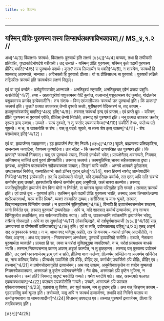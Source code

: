 ```yaml
---
title: ०२ टिप्पन्यः

---
```


[^4/2]: E2: pūrvaprakṛtaṃ

____________________________________________


## यस्मिन् प्रीतिः पुरुषस्य तस्य लिप्सार्थलक्षणाविभक्तवात् // MS_४,१.२ //

अथ[^4/3] किंलक्षणः क्रत्वर्थः, किंलक्षणः पुरुषार्थ इति लक्षणं [४३६][^4/4] वाच्यम्, तथा हि लघीयसी प्रतिपत्तिः, पृष्टाकोटेनोपदेशे गरीयसी। तद् उच्यते - यस्मिन् प्रीतिः पुरुषस्य, यस्मिन् कृते पदार्थे पुरुषस्य प्रीतिर् भवति[^4/5] स पुरुषार्थः पदार्थः। कुतः? तस्य लिप्सार्थेन च भवति[^4/6], न शास्त्रेण, क्रत्वर्थो हि शास्त्राद् अवगम्यते, नान्यथा। अविभक्तो हि पुरुषार्थः प्रीत्या। यो यः प्रीतिसाधनः स पुरुषार्थः। पुरुषार्थे लक्षिते तद्विपरीतः क्रत्वर्थ इति क्रत्वर्थस्य लक्षणं सिद्धम्।

एवं वा सूत्रं वर्ण्यते - दर्शपूर्णमासयोर् आम्नायते - अनतिदृश्यं स्तृणाति, अनतिदृश्यम् एवैनं प्रजया पशुभिः करोतीति[^4/7], तथा - आहार्यपुरीषां पशुकामस्य वेदिं कुर्यात्, वत्सजानुं पशुकामस्य वेदं कुर्यात्, गोदोहनेन पशुकामस्य प्रणयेद् इत्येवमादीनि। तत्र संशयः - किम् एवंजातीयकाः क्रत्वर्था उत पुरुषार्था इति। किं प्राप्तम्? क्रत्वर्थ इति। कुतः? प्रत्यक्ष उपकारस् तेभ्यो दृश्यते क्रतोः, पुरीषहरणं वेदिस्तरणं च, तद् उक्तम् - द्रव्यगुणसंस्कारेषु बादरिर्[^4/8] इति[^4/9]। तस्मात् क्रत्वर्था इत्य् एवं प्राप्तम्।
एवं प्राप्ते ब्रूमः - यस्मिन् प्रीतिः पुरुषस्य स पुरुषार्थ एवेति, प्रीतिस् तेभ्यो निर्वर्तते, तस्माद् एते पुरुषार्था इति। ननु प्रत्यक्ष उपकारः क्रतोर् दृश्यत इत्य् उक्तम्। उच्यते - सत्यं दृश्यते, न तु क्रतोर् उपकारायैभ्यः[^4/10] संकीर्ति तेभ्यः, फलेभ्य एते श्रूयन्ते। न च, य उपकरोति स शेषः। यस् तु यदर्थः श्रूयते, स तस्य शेष इत्य् उक्तम्[^4/11] - शेषः परार्थत्वाद् इति[^4/12]।

एवं वा, द्रव्यार्जनम् उदाहरणम्। इह द्रव्यार्जनं तैस् तैर् नियमैः [४३७][^4/13] श्रूयते, ब्राह्मणस्य प्रतिग्रहादिना, राजन्यस्य जयादिना, वैश्यस्य कृष्यादिना। तत्र संदेहः - किं क्रत्वर्थो द्रव्यपरिग्रह उत पुरुषार्थ इति। किं प्राप्तम्? क्रत्वर्थो नियमात्। यद्य् एष पुरुषार्थः स्यात्, नियमो ऽनर्थको भवेत्। प्रत्यक्षेणैतद् अवगम्यते, नियमाद् अनियमाच् चार्जितं द्रव्यं पुरुषं प्रीणयतीति। तस्मात् क्रत्वर्थः। कामश्रुतिभिश् चास्य सहैकवाक्यता दृष्टा। इतरथा, अनुमेयेन फलवाक्येन सहैकवाक्यतां यायात्। लिङ्गं चापि भवति - अग्नये क्षामवते पुरोडाशम् अष्टाकपालं निर्वपेत्, यस्याहिताग्नेः सतो ऽग्निर् गृहान् दहेत्[^4/14], यस्य हिरण्यं नश्येद् आग्नेयादीनि निर्वपेद्[^4/15] इत्येवमादि। तद् धि द्रव्योपघाते चोद्यते, यदि द्रव्यपरिग्रहः कर्मार्थः, तत एतद् अपि सति संबन्धे कर्मार्थम् इत्य् उच्यते, इतरर्थासति संबन्धे कर्मार्थम् इत्य् अनुमीयते, फलं चास्य कल्प्येत। तस्माद् यजतिश्रुतिगृहीतं द्रव्यार्जनं येन विना योगो न निर्वर्तते, स यागस्य श्रुत्या परिगृहीत इति गम्यते। तस्मात् क्रत्वर्थ इति।
एवं प्राप्ते ब्रूमः - पुरुषार्थ इति। एतस्मिन् कृते पदार्थे प्रीतिः पुरुषस्य भवति, तस्माद् अस्य लिप्सार्थलक्षणा शरीरधारणार्था, यस्य शरीरं ध्रियते, व्यक्तं तस्यास्ति द्रव्यम्। शरीरिणश् च
यागः श्रूयते, तस्माद् विद्यमानद्रव्यस्य विनियोग उच्यते। न द्रव्यार्जनं श्रुतिगृहीतम्[^4/16], विनापि हि द्रव्यार्जनवचनत्वेन शब्दस्य, यागो निर्वर्तत एव, तस्मात् पुरुषार्थो द्रव्यपरिग्रहः।
अपि च, यदि शास्त्रात् कर्मार्थं द्रव्यार्जनम्, तन् नान्यत्र विनियुज्येत तथार्जितम्, तत्र सर्वतन्त्रपरिलोपः स्यात्। अपि च, उपक्रान्तानि सर्वकर्माणि द्रव्यार्जनेन भवेयुः, तत्रैतन् नोपपद्यते। अपि वा एष सुवर्गाल्[^4/17] लोकाच्छिद्यते, यो दर्शपूर्णमासयाजी [४३८][^4/18] सन्न् अमावास्यां वा पौर्णमासीं वातिपातयेद्[^4/19] इति। एवं च सति, प्रयोगकालाद् वहिर्[^4/20] एतद् अङ्गं सद् अनुपकारकं स्यात्। न च, आधानवद् भवितुम् अर्हति, तत्र हि वचनम् - वसन्ते ऽग्निम् आदधीतेति, न चैतद् अङ्गम्।
अथ यद् उक्तम् - नियमवचनम् अनर्थकम्, पुरुषार्थे द्रव्यपरिग्रहे सतीति। उच्यते, नैतावता पुरुषार्थता व्यावर्तते। प्रत्यक्षा हि सा, त्वया च परोक्षं युक्तिबुद्ध्या व्यपदिश्यते, न च, परोक्षं प्रत्यक्षस्य बाधकं भवति। तस्मान् नियमवचनात् कामम् अपरम् अदृष्टं कल्प्येत, न तु दृष्टहानम्। तस्माद् यत् पुरुषस्य प्रयोजनं प्रीतिः, तद् अर्थं धनस्यार्जनम् इत्य् एवं च सति, व्रीहिणा यागः कर्तव्यः, प्रीत्यर्थम् अर्जितेन वा क्रत्वर्थम् अर्जितेन वा, नात्र कश्चिद् विशेषः।
प्रीत्यर्थम् उपार्जितो ऽपि व्रीहिः, व्रीहिर् एव, कर्मार्थम् उपार्जितो ऽपि व्रीहिः, व्रीहिर् एव। तस्मान्[^4/21] न प्रयोगचोदनागृहीतं द्रव्यार्जनम्।
अथ यद् उक्तम्, अनुमेयेनाप्रकृतेन वा शब्देन युष्मत्पक्षे नियमस्यैकवाक्यता, अस्मत्पक्षे तु दृष्टेन प्रयोगवचनेनेति। नैष दोषः, अस्मत्पक्षे ऽपि दृष्टेन भुजिना, न फलवचनेन। कथं तर्हि? नियमाद् अदृष्टं भवतीति गम्यते। यथैव भवदीये पक्षे। आह, अस्मत्पक्षे फलवत एकवाक्यभावात्[^4/22] फलवत उपकरोतीति गम्यते। उच्यते, अस्मत्पक्षे ऽपि फलवत एवैकवाक्यभावः[^4/23], एतावांस् तु विशेषः, तव श्रुतं फलम्, मम तु दृष्टम् इति।
अथ यल् लिङ्गम् उक्तम् - गृहदाहादिषु कर्म श्रूयत इति। तत्रोच्यते, यद्य् अपि न क्रत्वर्थं द्रव्यार्जनम्, तथापि दाहे निमित्ते फलाय वा कर्माङ्गभावाय वा जामवत्यादीनां[^4/24] विधानम् उपपद्यत एव। तस्मात् पुरुषार्थं द्रव्यार्जनम्, प्रीत्या हि तदविभक्तम् इति।

[४३९][^4/25]

